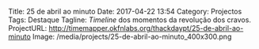 Title: 25 de abril ao minuto
Date: 2017-04-22 13:54
Category: Projectos
Tags: Destaque
Tagline: <em>Timeline</em> dos momentos da revolução dos cravos.
ProjectURL: http://timemapper.okfnlabs.org/thackdaypt/25-de-abril-ao-minuto
Image: /media/projects/25-de-abril-ao-minuto_400x300.png
